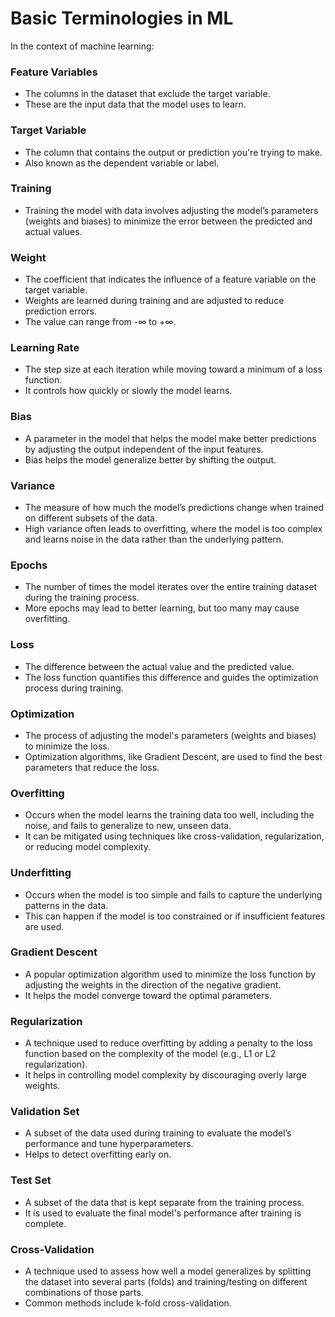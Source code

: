 # Basic Terminologies in ML

In the context of machine learning:

### **Feature Variables**

- The columns in the dataset that exclude the target variable.
- These are the input data that the model uses to learn.

### **Target Variable**

- The column that contains the output or prediction you're trying to make.
- Also known as the dependent variable or label.

### **Training**

- Training the model with data involves adjusting the model’s parameters (weights and biases) to minimize the error between the predicted and actual values.

### **Weight**

- The coefficient that indicates the influence of a feature variable on the target variable.
- Weights are learned during training and are adjusted to reduce prediction errors.
- The value can range from -∞ to +∞.

### **Learning Rate**

- The step size at each iteration while moving toward a minimum of a loss function.
- It controls how quickly or slowly the model learns.

### **Bias**

- A parameter in the model that helps the model make better predictions by adjusting the output independent of the input features.
- Bias helps the model generalize better by shifting the output.

### **Variance**

- The measure of how much the model’s predictions change when trained on different subsets of the data.
- High variance often leads to overfitting, where the model is too complex and learns noise in the data rather than the underlying pattern.

### **Epochs**

- The number of times the model iterates over the entire training dataset during the training process.
- More epochs may lead to better learning, but too many may cause overfitting.

### **Loss**

- The difference between the actual value and the predicted value.
- The loss function quantifies this difference and guides the optimization process during training.

### **Optimization**

- The process of adjusting the model's parameters (weights and biases) to minimize the loss.
- Optimization algorithms, like Gradient Descent, are used to find the best parameters that reduce the loss.

### **Overfitting**

- Occurs when the model learns the training data too well, including the noise, and fails to generalize to new, unseen data.
- It can be mitigated using techniques like cross-validation, regularization, or reducing model complexity.

### **Underfitting**

- Occurs when the model is too simple and fails to capture the underlying patterns in the data.
- This can happen if the model is too constrained or if insufficient features are used.

### **Gradient Descent**

- A popular optimization algorithm used to minimize the loss function by adjusting the weights in the direction of the negative gradient.
- It helps the model converge toward the optimal parameters.

### **Regularization**

- A technique used to reduce overfitting by adding a penalty to the loss function based on the complexity of the model (e.g., L1 or L2 regularization).
- It helps in controlling model complexity by discouraging overly large weights.

### **Validation Set**

- A subset of the data used during training to evaluate the model’s performance and tune hyperparameters.
- Helps to detect overfitting early on.

### **Test Set**

- A subset of the data that is kept separate from the training process.
- It is used to evaluate the final model's performance after training is complete.

### **Cross-Validation**

- A technique used to assess how well a model generalizes by splitting the dataset into several parts (folds) and training/testing on different combinations of those parts.
- Common methods include k-fold cross-validation.
